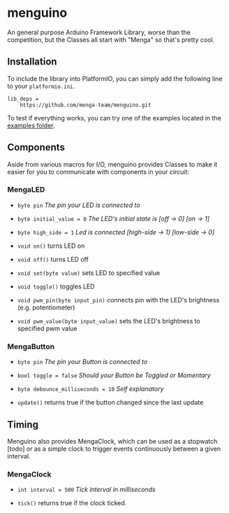 # menguino
An general purpose Arduino Framework Library, worse than the competition,
but the Classes all start with "Menga" so that's pretty cool.

## Installation
To include the library into PlatformIO, you can simply add the following line to your `platformio.ini`.
```
lib_deps = 
    https://github.com/menga-team/menguino.git
```
To test if everything works, you can try one of the examples located in the [examples folder](examples/).

## Components
Aside from various macros for I/O, menguino provides Classes to make it easier
for you to communicate with components in your circuit:

### MengaLED
- `byte pin` _The pin your LED is connected to_
- `byte initial_value = 0` _The LED's initial state is [off -> 0] [on -> 1]_
- `byte high_side = 1` _Led is connected [high-side -> 1] [low-side -> 0]_


- `void on()` turns LED on
- `void off()` turns LED off 
- `void set(byte value)` sets LED to specified value
- `void toggle()` toggles LED
- `void pwm_pin(byte input_pin)` connects pin with the LED's brightness (e.g. potentiometer)
- `void pwm_value(byte input_value)` sets the LED's brightness to specified pwm value

### MengaButton
- `byte pin` _The pin your Button is connected to_
- `bool toggle = false` _Should your Button be Toggled or Momentary_
- `byte debounce_milliseconds = 10` _Self explanatory_


- `update()` returns true if the button changed since the last update

## Timing
Menguino also provides MengaClock, which can be used as a stopwatch [todo]
or as a simple clock to trigger events continuously between a given interval.

### MengaClock
- `int interval = 500` _Tick interval in milliseconds_


- `tick()` returns true if the clock ticked.

